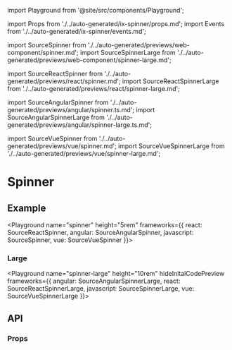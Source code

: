 import Playground from '@site/src/components/Playground';

import Props from './../auto-generated/ix-spinner/props.md';
import Events from './../auto-generated/ix-spinner/events.md';

import SourceSpinner from './../auto-generated/previews/web-component/spinner.md';
import SourceSpinnerLarge from './../auto-generated/previews/web-component/spinner-large.md';

import SourceReactSpinner from './../auto-generated/previews/react/spinner.md';
import SourceReactSpinnerLarge from './../auto-generated/previews/react/spinner-large.md';

import SourceAngularSpinner from './../auto-generated/previews/angular/spinner.ts.md';
import SourceAngularSpinnerLarge from './../auto-generated/previews/angular/spinner-large.ts.md';

import SourceVueSpinner from './../auto-generated/previews/vue/spinner.md';
import SourceVueSpinnerLarge from './../auto-generated/previews/vue/spinner-large.md';

# Spinner

## Example

<Playground
name="spinner" height="5rem"
frameworks={{
  react: SourceReactSpinner,
  angular: SourceAngularSpinner,
  javascript: SourceSpinner,
  vue: SourceVueSpinner
}}></Playground>

### Large

<Playground
name="spinner-large" height="10rem"
hideInitalCodePreview
frameworks={{
  angular: SourceAngularSpinnerLarge,
  react: SourceReactSpinnerLarge,
  javascript: SourceSpinnerLarge,
  vue: SourceVueSpinnerLarge
}}></Playground>

## API

### Props

<Props />
